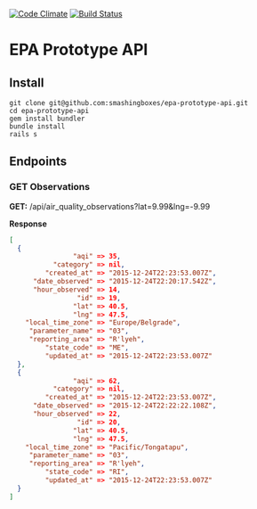 [![Code Climate](https://codeclimate.com/repos/5671eaeb6670d3003a0003f1/badges/76e2324ad0849f79e218/gpa.svg)](https://codeclimate.com/repos/5671eaeb6670d3003a0003f1/feed)
[![Build Status](https://travis-ci.org/smashingboxes/epa-prototype-api.svg)](https://travis-ci.org/smashingboxes/epa-prototype-api)

# EPA Prototype API

## Install

```
git clone git@github.com:smashingboxes/epa-prototype-api.git
cd epa-prototype-api
gem install bundler
bundle install
rails s
```

## Endpoints

### GET Observations

**GET:** /api/air_quality_observations?lat=9.99&lng=-9.99

**Response**
```json
[
  {
                "aqi" => 35,
           "category" => nil,
         "created_at" => "2015-12-24T22:23:53.007Z",
      "date_observed" => "2015-12-24T22:20:17.542Z",
      "hour_observed" => 14,
                 "id" => 19,
                "lat" => 40.5,
                "lng" => 47.5,
    "local_time_zone" => "Europe/Belgrade",
     "parameter_name" => "03",
     "reporting_area" => "R'lyeh",
         "state_code" => "ME",
         "updated_at" => "2015-12-24T22:23:53.007Z"
  },
  {
                "aqi" => 62,
           "category" => nil,
         "created_at" => "2015-12-24T22:23:53.007Z",
      "date_observed" => "2015-12-24T22:22:22.108Z",
      "hour_observed" => 22,
                 "id" => 20,
                "lat" => 40.5,
                "lng" => 47.5,
    "local_time_zone" => "Pacific/Tongatapu",
     "parameter_name" => "03",
     "reporting_area" => "R'lyeh",
         "state_code" => "RI",
         "updated_at" => "2015-12-24T22:23:53.007Z"
  }
]
```
